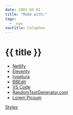 ```yaml
---
date: 2001-05-01
title: "Made with:"
tags:
  - _nav
navtitle: Colophon
---
```

# {{ title }}

- [Netlify][]
- [Eleventy]
- [typetura][]
- [BBEdit][]
- [VS Code]
- [RandomTextGenerator.com][]
- [Lorem Picsum][]

[Styles](../stylesheet/)


[VS Code]: https://code.visualstudio.com/
[BBEdit]: https://www.barebones.com/products/bbedit/
[Eleventy]: https://www.11ty.io/
[eleventy base blog]: https://github.com/11ty/eleventy-base-blog
[Netlify]: https://netlify.com
[Typekit]: https://typekit.com
[kabel]: https://www.monotype.com/resources/font-stories/neue-kabel-reshaping-a-lost-classic/
[Lorem Picsum]: https://picsum.photos/
[typetura]: https://github.com/typetura/typetura.js
[RandomTextGenerator.com]: http://randomtextgenerator.com/
